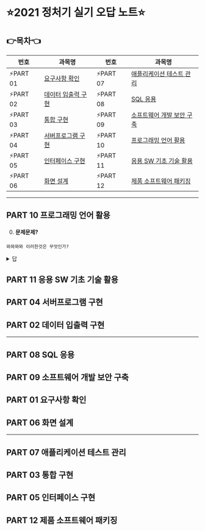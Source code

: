 # :star:2021 정처기 실기 오답 노트:star:

## 👉목차👈

| 번호     | 과목명                                            | 번호     | 과목명                                                       |
| -------- | ------------------------------------------------- | -------- | ------------------------------------------------------------ |
| ⚡️PART 01 | [요구사항 확인](#part-01-요구사항-확인)           | ⚡️PART 07 | [애플리케이션 테스트 관리](#part-07-애플리케이션-테스트-관리) |
| ⚡️PART 02 | [데이터 입출력 구현](#part-02-데이터-입출력-구현) | ⚡️PART 08 | [SQL 응용](#part-08-sql-응용)                                |
| ⚡️PART 03 | [통합 구현](#part-03-통합-구현)                   | ⚡️PART 09 | [소프트웨어 개발 보안 구축](#part-09-소프트웨어-개발-보안-구축) |
| ⚡️PART 04 | [서버프로그램 구현](#part-04-서버프로그램-구현)   | ⚡️PART 10 | [프로그래밍 언어 활용](#part-10-프로그래밍-언어-활용)        |
| ⚡️PART 05 | [인터페이스 구현](#part-05-인터페이스-구현)       | ⚡️PART 11 | [응용 SW 기초 기술 활용](#part-11-응용-sw-기초-기술-활용)    |
| ⚡️PART 06 | [화면 설계](#part-06-화면-설계)                   | ⚡️PART 12 | [제품 소프트웨어 패키징](#part-12-제품-소프트웨어-패키징)    |



<hr>

## PART 10 프로그래밍 언어 활용

000. #### 문제문제?

```
뫄뫄뫄뫄 이러한것은 무엇인가?
```
<details> <summary>답</summary> <div markdown="1">  
  저엉다압
  
  ##### 해설
    > 이러이러해서 이게 정답이다
 
 ##### 추가 개념:
  - Eclipse: JAVA, JSP
  - Visual Studio: C++, C#, .net
  - IntelliJ: JAVA, Kotlin, Go
  - Xcode: Objective-c, swift
</div> </details>




## PART 11 응용 SW 기초 기술 활용

## PART 04 서버프로그램 구현

## PART 02 데이터 입출력 구현
---
## PART 08 SQL 응용

## PART 09 소프트웨어 개발 보안 구축

## PART 01 요구사항 확인

## PART 06 화면 설계
---
## PART 07 애플리케이션 테스트 관리

## PART 03 통합 구현

## PART 05 인터페이스 구현

## PART 12 제품 소프트웨어 패키징


